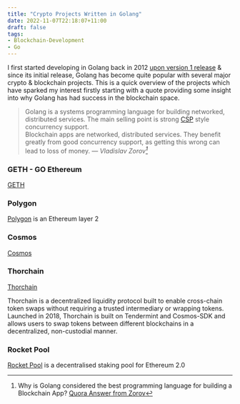 ```yaml
---
title: "Crypto Projects Written in Golang"
date: 2022-11-07T22:18:07+11:00
draft: false
tags:
- Blockchain-Development
- Go
---
```

I first started developing in Golang back in 2012 [upon version 1 release](https://go.dev/blog/go1) & since its initial release, Golang has become quite popular with several major crypto & blockchain projects. This is a quick overview of the projects which have sparked my interest firstly starting with a quote providing some insight into why Golang has had success in the blockchain space.

>Golang is a systems programming language for building networked, distributed services. The main selling point is strong [CSP](https://en.wikipedia.org/wiki/Communicating_sequential_processes) style concurrency support.<br>
>Blockchain apps are networked, distributed services. They benefit greatly from good concurrency support, as getting this wrong can lead to loss of money.
> — <cite>Vladislav Zorov[^1]</cite>

[^1]: Why is Golang considered the best programming language for building a Blockchain App? [Quora Answer from Zorov](https://www.quora.com/Why-is-Golang-considered-the-best-programming-language-for-building-a-Blockchain-App/answer/Vladislav-Zorov) 

### GETH - GO Ethereum 
[GETH](https://github.com/ethereum/go-ethereum) 

### Polygon
[Polygon](https://github.com/maticnetwork/bor) is an Ethereum layer 2

### Cosmos
[Cosmos](https://github.com/cosmos/cosmos-sdk)

### Thorchain
[Thorchain](https://github.com/thorchain/thornode)

Thorchain is a decentralized liquidity protocol built to enable cross-chain token swaps without requiring a trusted intermediary or wrapping tokens. Launched in 2018, Thorchain is built on Tendermint and Cosmos-SDK and allows users to swap tokens between different blockchains in a decentralized, non-custodial manner. 

### Rocket Pool 
[Rocket Pool](https://github.com/rocket-pool/rocketpool) is a decentralised staking pool for Ethereum 2.0
